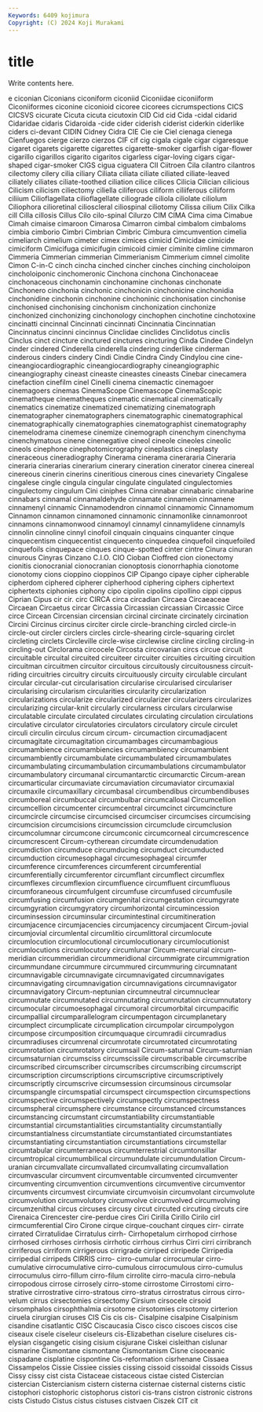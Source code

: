 ```yaml
---
Keywords: 6409 kojimura
Copyright: (C) 2024 Koji Murakami
---
```


# title

Write contents here.



e ciconian Ciconians ciconiform ciconiid Ciconiidae ciconiiform
Ciconiiformes ciconine ciconioid cicoree cicorees cicrumspections CICS CICSVS cicurate Cicuta
cicuta cicutoxin CID Cid cid Cida -cidal cidarid Cidaridae cidaris
Cidaroida -cide cider ciderish ciderist ciderkin ciderlike ciders ci-devant CIDIN
Cidney Cidra CIE Cie cie Ciel cienaga cienega Cienfuegos cierge
cierzo cierzos CIF cif cig cigala cigale cigar cigaresque cigaret
cigarets cigarette cigarettes cigarette-smoker cigarfish cigar-flower cigarillo cigarillos cigarito cigaritos
cigarless cigar-loving cigars cigar-shaped cigar-smoker CIGS cigua ciguatera CII Ciitroen
Cila cilantro cilantros cilectomy cilery cilia ciliary Ciliata ciliata ciliate
ciliated ciliate-leaved ciliately ciliates ciliate-toothed ciliation cilice cilices Cilicia Cilician
cilicious Cilicism cilicism ciliectomy ciliella ciliferous ciliform ciliiferous ciliiform ciliium
Cilioflagellata cilioflagellate ciliograde ciliola ciliolate ciliolum Ciliophora cilioretinal cilioscleral ciliospinal
ciliotomy Cilissa cilium Cilix Cilka cill Cilla cillosis Cillus Cilo
cilo-spinal Cilurzo CIM CIMA Cima cima Cimabue Cimah cimaise cimaroon
Cimarosa Cimarron cimbal cimbalom cimbaloms cimbia cimborio Cimbri Cimbrian Cimbric
Cimbura cimcumvention cimelia cimeliarch cimelium cimeter cimex cimices cimicid Cimicidae
cimicide cimiciform Cimicifuga cimicifugin cimicoid cimier ciminite cimline cimmaron Cimmeria
Cimmerian cimmerian Cimmerianism Cimmerium cimnel cimolite Cimon C-in-C cinch cincha
cinched cincher cinches cinching cincholoipon cincholoiponic cinchomeronic Cinchona cinchona Cinchonaceae
cinchonaceous cinchonamin cinchonamine cinchonas cinchonate Cinchonero cinchonia cinchonic cinchonicin cinchonicine
cinchonidia cinchonidine cinchonin cinchonine cinchoninic cinchonisation cinchonise cinchonised cinchonising cinchonism
cinchonization cinchonize cinchonized cinchonizing cinchonology cinchophen cinchotine cinchotoxine cincinatti cincinnal
Cincinnati cincinnati Cincinnatia Cincinnatian Cincinnatus cincinni cincinnus Cinclidae cinclides Cinclidotus
cinclis Cinclus cinct cincture cinctured cinctures cincturing Cinda Cindee Cindelyn
cinder cindered Cinderella cinderella cindering cinderlike cinderman cinderous cinders cindery
Cindi Cindie Cindra Cindy Cindylou cine cine- cineangiocardiographic cineangiocardiography cineangiographic
cineangiography cineast cineaste cineastes cineasts Cinebar cinecamera cinefaction cinefilm cinel
Cinelli cinema cinemactic cinemagoer cinemagoers cinemas CinemaScope Cinemascope CinemaScopic cinematheque
cinematheques cinematic cinematical cinematically cinematics cinematize cinematized cinematizing cinematograph cinematographer
cinematographers cinematographic cinematographical cinematographically cinematographies cinematographist cinematography cinemelodrama cinemese cinemize
cinemograph cinenchym cinenchyma cinenchymatous cinene cinenegative cineol cineole cineoles cineolic
cineols cinephone cinephotomicrography cineplastics cineplasty cineraceous cineradiography Cinerama cinerama cinerararia
Cineraria cineraria cinerarias cinerarium cinerary cineration cinerator cinerea cinereal cinereous
cinerin cinerins cineritious cinerous cines cinevariety Cingalese cingalese cingle cingula
cingular cingulate cingulated cingulectomies cingulectomy cingulum Cini ciniphes Cinna cinnabar
cinnabaric cinnabarine cinnabars cinnamal cinnamaldehyde cinnamate cinnamein cinnamene cinnamenyl cinnamic
Cinnamodendron cinnamol cinnamomic Cinnamomum Cinnamon cinnamon cinnamoned cinnamonic cinnamonlike cinnamonroot
cinnamons cinnamonwood cinnamoyl cinnamyl cinnamylidene cinnamyls cinnolin cinnoline cinnyl cinofoil
cinquain cinquains cinquanter cinque cinquecentism cinquecentist cinquecento cinquedea cinquefoil cinquefoiled
cinquefoils cinquepace cinques cinque-spotted cinter cintre Cinura cinuran cinurous Cinyras
Cinzano C.I.O. CIO Cioban Cioffred cion cionectomy cionitis cionocranial cionocranian
cionoptosis cionorrhaphia cionotome cionotomy cions cioppino cioppinos CIP Cipango cipaye
cipher cipherable cipherdom ciphered cipherer cipherhood ciphering ciphers ciphertext ciphertexts
ciphonies ciphony cipo cipolin cipolins cipollino cippi cippus Ciprian Cipus
cir cir. circ CIRCA circa circadian Circaea Circaeaceae Circaean Circaetus
circar Circassia Circassian circassian Circassic Circe circe Circean Circensian circensian
circinal circinate circinately circination Circini Circinus circinus circiter circle circle-branching
circled circle-in circle-out circler circlers circles circle-shearing circle-squaring circlet circleting
circlets Circleville circle-wise circlewise circline circling circling-in circling-out Circlorama circocele
Circosta circovarian circs circue circuit circuitable circuital circuited circuiteer circuiter
circuities circuiting circuition circuitman circuitmen circuitor circuitous circuitously circuitousness circuit-riding
circuitries circuitry circuits circuituously circuity circulable circulant circular circular-cut circularisation
circularise circularised circulariser circularising circularism circularities circularity circularization circularizations circularize
circularized circularizer circularizers circularizes circularizing circular-knit circularly circularness circulars circularwise
circulatable circulate circulated circulates circulating circulation circulations circulative circulator circulatories
circulators circulatory circule circulet circuli circulin circulus circum circum- circumaction
circumadjacent circumagitate circumagitation circumambages circumambagious circumambience circumambiencies circumambiency circumambient circumambiently
circumambulate circumambulated circumambulates circumambulating circumambulation circumambulations circumambulator circumambulatory circumanal circumantarctic
circumarctic Circum-arean circumarticular circumaviate circumaviation circumaviator circumaxial circumaxile circumaxillary circumbasal
circumbendibus circumbendibuses circumboreal circumbuccal circumbulbar circumcallosal Circumcellion circumcellion circumcenter circumcentral
circumcinct circumcincture circumcircle circumcise circumcised circumciser circumcises circumcising circumcision circumcisions
circumcission circumclude circumclusion circumcolumnar circumcone circumconic circumcorneal circumcrescence circumcrescent Circum-cytherean
circumdate circumdenudation circumdiction circumduce circumducing circumduct circumducted circumduction circumesophagal circumesophageal
circumfer circumference circumferences circumferent circumferential circumferentially circumferentor circumflant circumflect circumflex
circumflexes circumflexion circumfluence circumfluent circumfluous circumforaneous circumfulgent circumfuse circumfused circumfusile
circumfusing circumfusion circumgenital circumgestation circumgyrate circumgyration circumgyratory circumhorizontal circumincession circuminsession
circuminsular circumintestinal circumitineration circumjacence circumjacencies circumjacency circumjacent Circum-jovial circumjovial circumlental
circumlitio circumlittoral circumlocute circumlocution circumlocutional circumlocutionary circumlocutionist circumlocutions circumlocutory circumlunar
Circum-mercurial circum-meridian circummeridian circummeridional circummigrate circummigration circummundane circummure circummured circummuring
circumnatant circumnavigable circumnavigate circumnavigated circumnavigates circumnavigating circumnavigation circumnavigations circumnavigator circumnavigatory
Circum-neptunian circumneutral circumnuclear circumnutate circumnutated circumnutating circumnutation circumnutatory circumocular circumoesophagal
circumoral circumorbital circumpacific circumpallial circumparallelogram circumpentagon circumplanetary circumplect circumplicate circumplication
circumpolar circumpolygon circumpose circumposition circumquaque circumradii circumradius circumradiuses circumrenal circumrotate
circumrotated circumrotating circumrotation circumrotatory circumsail Circum-saturnal Circum-saturnian circumsaturnian circumsciss circumscissile
circumscribable circumscribe circumscribed circumscriber circumscribes circumscribing circumscript circumscription circumscriptions circumscriptive
circumscriptively circumscriptly circumscrive circumsession circumsinous circumsolar circumspangle circumspatial circumspect circumspection
circumspections circumspective circumspectively circumspectly circumspectness circumspheral circumsphere circumstance circumstanced circumstances
circumstancing circumstant circumstantiability circumstantiable circumstantial circumstantialities circumstantiality circumstantially circumstantialness circumstantiate
circumstantiated circumstantiates circumstantiating circumstantiation circumstantiations circumstellar circumtabular circumterraneous circumterrestrial circumtonsillar
circumtropical circumumbilical circumundulate circumundulation Circum-uranian circumvallate circumvallated circumvallating circumvallation circumvascular
circumvent circumventable circumvented circumventer circumventing circumvention circumventions circumventive circumventor circumvents
circumvest circumviate circumvoisin circumvolant circumvolute circumvolution circumvolutory circumvolve circumvolved circumvolving
circumzenithal circus circuses circusy circut circuted circuting circuts cire Cirenaica
Cirencester cire-perdue cires Ciri Cirilla Cirillo Cirilo cirl cirmcumferential Ciro
Cirone cirque cirque-couchant cirques cirr- cirrate cirrated Cirratulidae Cirratulus cirrh-
Cirrhopetalum cirrhopod cirrhose cirrhosed cirrhoses cirrhosis cirrhotic cirrhous cirrhus Cirri
cirri cirribranch cirriferous cirriform cirrigerous cirrigrade cirriped cirripede Cirripedia cirripedial
cirripeds CIRRIS cirro- cirro-cumular cirrocumular cirro-cumulative cirrocumulative cirro-cumulous cirrocumulous cirro-cumulus
cirrocumulus cirro-fillum cirro-filum cirrolite cirro-macula cirro-nebula cirropodous cirrose cirrosely cirro-stome
cirrostome Cirrostomi cirro-strative cirrostrative cirro-stratous cirro-stratus cirrostratus cirrous cirro-velum cirrus
cirsectomies cirsectomy Cirsium cirsocele cirsoid cirsomphalos cirsophthalmia cirsotome cirsotomies cirsotomy
cirterion ciruela cirurgian ciruses CIS Cis cis cis- Cisalpine cisalpine
Cisalpinism cisandine cisatlantic CISC Ciscaucasia Cisco cisco ciscoes ciscos cise
ciseaux cisele ciseleur ciseleurs cis-Elizabethan ciselure ciselures cis-elysian cisgangetic cising
cisium cisjurane Ciskei cisleithan cislunar cismarine Cismontane cismontane Cismontanism Cisne
cisoceanic cispadane cisplatine cispontine Cis-reformation cisrhenane Cissaea Cissampelos Cissie Cissiee
cissies cissing cissoid cissoidal cissoids Cissus Cissy cissy cist cista
Cistaceae cistaceous cistae cisted Cistercian cistercian Cistercianism cistern cisterna cisternae
cisternal cisterns cistic cistophori cistophoric cistophorus cistori cis-trans cistron cistronic
cistrons cists Cistudo Cistus cistus cistuses cistvaen Ciszek CIT cit
